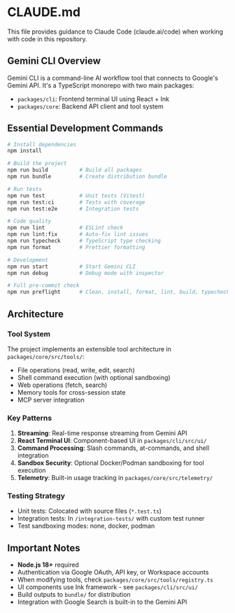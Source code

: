 # CLAUDE.md

This file provides guidance to Claude Code (claude.ai/code) when working with code in this repository.

## Gemini CLI Overview

Gemini CLI is a command-line AI workflow tool that connects to Google's Gemini API. It's a TypeScript monorepo with two main packages:
- `packages/cli`: Frontend terminal UI using React + Ink
- `packages/core`: Backend API client and tool system

## Essential Development Commands

```bash
# Install dependencies
npm install

# Build the project
npm run build          # Build all packages
npm run bundle         # Create distribution bundle

# Run tests
npm run test           # Unit tests (Vitest)
npm run test:ci        # Tests with coverage
npm run test:e2e       # Integration tests

# Code quality
npm run lint           # ESLint check
npm run lint:fix       # Auto-fix lint issues
npm run typecheck      # TypeScript type checking
npm run format         # Prettier formatting

# Development
npm run start          # Start Gemini CLI
npm run debug          # Debug mode with inspector

# Full pre-commit check
npm run preflight      # Clean, install, format, lint, build, typecheck, test
```

## Architecture

### Tool System
The project implements an extensible tool architecture in `packages/core/src/tools/`:
- File operations (read, write, edit, search)
- Shell command execution (with optional sandboxing)
- Web operations (fetch, search)
- Memory tools for cross-session state
- MCP server integration

### Key Patterns
1. **Streaming**: Real-time response streaming from Gemini API
2. **React Terminal UI**: Component-based UI in `packages/cli/src/ui/`
3. **Command Processing**: Slash commands, at-commands, and shell integration
4. **Sandbox Security**: Optional Docker/Podman sandboxing for tool execution
5. **Telemetry**: Built-in usage tracking in `packages/core/src/telemetry/`

### Testing Strategy
- Unit tests: Colocated with source files (`*.test.ts`)
- Integration tests: In `/integration-tests/` with custom test runner
- Test sandboxing modes: none, docker, podman

## Important Notes

- **Node.js 18+** required
- Authentication via Google OAuth, API key, or Workspace accounts
- When modifying tools, check `packages/core/src/tools/registry.ts`
- UI components use Ink framework - see `packages/cli/src/ui/`
- Build outputs to `bundle/` for distribution
- Integration with Google Search is built-in to the Gemini API